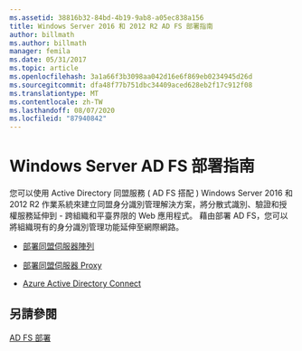 ```yaml
---
ms.assetid: 38816b32-84bd-4b19-9ab8-a05ec838a156
title: Windows Server 2016 和 2012 R2 AD FS 部署指南
author: billmath
ms.author: billmath
manager: femila
ms.date: 05/31/2017
ms.topic: article
ms.openlocfilehash: 3a1a66f3b3098aa042d16e6f869eb0234945d26d
ms.sourcegitcommit: dfa48f77b751dbc34409aced628eb2f17c912f08
ms.translationtype: MT
ms.contentlocale: zh-TW
ms.lasthandoff: 08/07/2020
ms.locfileid: "87940842"
---
```

# <a name="windows-server-ad-fs-deployment-guide"></a>Windows Server AD FS 部署指南


您可以使用 Active Directory 同盟服務 \( AD FS 搭配 \) Windows Server 2016 和 2012 R2 作業系統來建立同盟身分識別管理解決方案，將分散式識別、驗證和授權服務延伸到 \- 跨組織和平臺界限的 Web 應用程式。 藉由部署 AD FS，您可以將組織現有的身分識別管理功能延伸至網際網路。

-   [部署同盟伺服器陣列](Deploying-a-Federation-Server-Farm.md)

-   [部署同盟伺服器 Proxy](Deploying-Federation-Server-Proxies.md)

-   [Azure Active Directory Connect](Azure-Active-Directory-Connect.md)

## <a name="see-also"></a>另請參閱
[AD FS 部署](../../ad-fs/AD-FS-Deployment.md)




